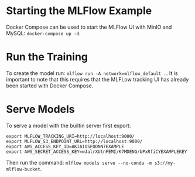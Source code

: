 # Starting the MLFlow Example
Docker Compose can be used to start the MLFlow UI with MinIO and MySQL: `docker-compose up -d`.

# Run the Training
To create the model run: `mlflow run -A network=mlflow_default .`. It is important to note that this requires that
the MLFLow tracking UI has already been started with Docker Compose.


# Serve Models
To serve a model with the builtin server first export:
```
export MLFLOW_TRACKING_URI=http://localhost:9000/
export MLFLOW_S3_ENDPOINT_URL=http://localhost:9000/
export AWS_ACCESS_KEY_ID=AKIAIOSFODNN7EXAMPLE
export AWS_SECRET_ACCESS_KEY=wJalrXUtnFEMI/K7MDENG/bPxRfiCYEXAMPLEKEY
```
Then run the command: `mlflow models serve --no-conda -m s3://my-mlflow-bucket`.


